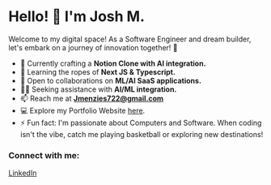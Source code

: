 # Hello! 👋 I'm Josh M.

Welcome to my digital space! As a Software Engineer and dream builder, let's embark on a journey of innovation together! 🚀

- 🔭 Currently crafting a **Notion Clone with AI integration.**
- 🌱 Learning the ropes of **Next JS & Typescript.**
- 🤝 Open to collaborations on **ML/AI SaaS applications.**
- 👨‍💻 Seeking assistance with **AI/ML integration.**
- 📫 Reach me at **[Jmenzies722@gmail.com](mailto:Jmenzies722@gmail.com)**
- 💻 Explore my Portfolio Website [here](https://jshua.netlify.app).
- ⚡ Fun fact: I'm passionate about Computers and Software. When coding isn't the vibe, catch me playing basketball or exploring new destinations!

### Connect with me:
[LinkedIn](https://www.linkedin.com/in/josh-m123456/)
